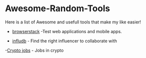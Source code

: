 # Awesome-Random-Tools
Here is a list of Awesome and usefull tools that make my like easier!


- [browserstack](https://www.browserstack.com/) -Test web applications and mobile apps.

- [infludb](https://www.infludb.com/?ref=producthunt) - Find the right influencer to collaborate with

-[Crypto jobs](https://cryptojobslist.com) - Jobs in crypto
